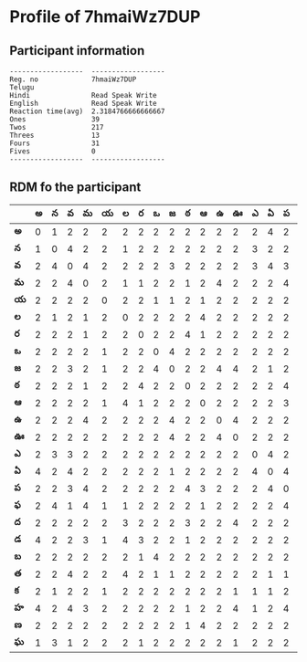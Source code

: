 



# Profile of 7hmaiWz7DUP

## Participant information



```
------------------  ------------------
Reg. no             7hmaiWz7DUP
Telugu
Hindi               Read Speak Write
English             Read Speak Write
Reaction time(avg)  2.3184766666666667
Ones                39
Twos                217
Threes              13
Fours               31
Fives               0
------------------  ------------------
```  

## RDM fo the participant
  
  
|       |   అ |   న |   వ |   మ |   య |   ల |   ర |   ఒ |   జ |   ఠ |   ఆ |   ఉ |   ఊ |   ఎ |   ఏ |   ప |   ఫ |   ద |   డ |   బ |   త |   క |   హ |   ణ |   ఘ |
|-------|-----|-----|-----|-----|-----|-----|-----|-----|-----|-----|-----|-----|-----|-----|-----|-----|-----|-----|-----|-----|-----|-----|-----|-----|-----|
| **అ** |   0 |   1 |   2 |   2 |   2 |   2 |   2 |   2 |   2 |   2 |   2 |   2 |   2 |   2 |   4 |   2 |   2 |   2 |   4 |   2 |   2 |   2 |   4 |   2 |   1 |
| **న** |   1 |   0 |   4 |   2 |   2 |   1 |   2 |   2 |   2 |   2 |   2 |   2 |   2 |   3 |   2 |   2 |   4 |   2 |   2 |   2 |   2 |   1 |   2 |   2 |   3 |
| **వ** |   2 |   4 |   0 |   4 |   2 |   2 |   2 |   2 |   3 |   2 |   2 |   2 |   2 |   3 |   4 |   3 |   1 |   2 |   2 |   2 |   4 |   2 |   4 |   2 |   1 |
| **మ** |   2 |   2 |   4 |   0 |   2 |   1 |   1 |   2 |   2 |   1 |   2 |   4 |   2 |   2 |   2 |   4 |   4 |   2 |   3 |   2 |   2 |   2 |   3 |   2 |   2 |
| **య** |   2 |   2 |   2 |   2 |   0 |   2 |   2 |   1 |   1 |   2 |   1 |   2 |   2 |   2 |   2 |   2 |   1 |   2 |   1 |   2 |   2 |   1 |   2 |   2 |   2 |
| **ల** |   2 |   1 |   2 |   1 |   2 |   0 |   2 |   2 |   2 |   2 |   4 |   2 |   2 |   2 |   2 |   2 |   1 |   3 |   4 |   2 |   4 |   2 |   2 |   2 |   2 |
| **ర** |   2 |   2 |   2 |   1 |   2 |   2 |   0 |   2 |   2 |   4 |   1 |   2 |   2 |   2 |   2 |   2 |   2 |   2 |   3 |   1 |   2 |   2 |   2 |   2 |   1 |
| **ఒ** |   2 |   2 |   2 |   2 |   1 |   2 |   2 |   0 |   4 |   2 |   2 |   2 |   2 |   2 |   2 |   2 |   2 |   2 |   2 |   4 |   1 |   2 |   2 |   2 |   2 |
| **జ** |   2 |   2 |   3 |   2 |   1 |   2 |   2 |   4 |   0 |   2 |   2 |   4 |   4 |   2 |   1 |   2 |   2 |   2 |   2 |   2 |   1 |   2 |   2 |   2 |   2 |
| **ఠ** |   2 |   2 |   2 |   1 |   2 |   2 |   4 |   2 |   2 |   0 |   2 |   2 |   2 |   2 |   2 |   4 |   2 |   3 |   1 |   2 |   2 |   2 |   1 |   1 |   2 |
| **ఆ** |   2 |   2 |   2 |   2 |   1 |   4 |   1 |   2 |   2 |   2 |   0 |   2 |   2 |   2 |   2 |   3 |   1 |   2 |   2 |   2 |   2 |   2 |   2 |   4 |   2 |
| **ఉ** |   2 |   2 |   2 |   4 |   2 |   2 |   2 |   2 |   4 |   2 |   2 |   0 |   4 |   2 |   2 |   2 |   2 |   2 |   2 |   2 |   2 |   2 |   2 |   2 |   2 |
| **ఊ** |   2 |   2 |   2 |   2 |   2 |   2 |   2 |   2 |   4 |   2 |   2 |   4 |   0 |   2 |   2 |   2 |   2 |   4 |   2 |   2 |   2 |   1 |   4 |   2 |   1 |
| **ఎ** |   2 |   3 |   3 |   2 |   2 |   2 |   2 |   2 |   2 |   2 |   2 |   2 |   2 |   0 |   4 |   2 |   2 |   2 |   2 |   2 |   2 |   1 |   1 |   2 |   2 |
| **ఏ** |   4 |   2 |   4 |   2 |   2 |   2 |   2 |   2 |   1 |   2 |   2 |   2 |   2 |   4 |   0 |   4 |   2 |   2 |   2 |   2 |   1 |   1 |   2 |   2 |   2 |
| **ప** |   2 |   2 |   3 |   4 |   2 |   2 |   2 |   2 |   2 |   4 |   3 |   2 |   2 |   2 |   4 |   0 |   4 |   2 |   2 |   2 |   1 |   2 |   4 |   2 |   2 |
| **ఫ** |   2 |   4 |   1 |   4 |   1 |   1 |   2 |   2 |   2 |   2 |   1 |   2 |   2 |   2 |   2 |   4 |   0 |   2 |   2 |   2 |   2 |   2 |   4 |   2 |   2 |
| **ద** |   2 |   2 |   2 |   2 |   2 |   3 |   2 |   2 |   2 |   3 |   2 |   2 |   4 |   2 |   2 |   2 |   2 |   0 |   3 |   2 |   2 |   1 |   2 |   1 |   2 |
| **డ** |   4 |   2 |   2 |   3 |   1 |   4 |   3 |   2 |   2 |   1 |   2 |   2 |   2 |   2 |   2 |   2 |   2 |   3 |   0 |   2 |   2 |   1 |   2 |   2 |   1 |
| **బ** |   2 |   2 |   2 |   2 |   2 |   2 |   1 |   4 |   2 |   2 |   2 |   2 |   2 |   2 |   2 |   2 |   2 |   2 |   2 |   0 |   3 |   2 |   2 |   2 |   2 |
| **త** |   2 |   2 |   4 |   2 |   2 |   4 |   2 |   1 |   1 |   2 |   2 |   2 |   2 |   2 |   1 |   1 |   2 |   2 |   2 |   3 |   0 |   1 |   2 |   2 |   2 |
| **క** |   2 |   1 |   2 |   2 |   1 |   2 |   2 |   2 |   2 |   2 |   2 |   2 |   1 |   1 |   1 |   2 |   2 |   1 |   1 |   2 |   1 |   0 |   1 |   2 |   2 |
| **హ** |   4 |   2 |   4 |   3 |   2 |   2 |   2 |   2 |   2 |   1 |   2 |   2 |   4 |   1 |   2 |   4 |   4 |   2 |   2 |   2 |   2 |   1 |   0 |   2 |   4 |
| **ణ** |   2 |   2 |   2 |   2 |   2 |   2 |   2 |   2 |   2 |   1 |   4 |   2 |   2 |   2 |   2 |   2 |   2 |   1 |   2 |   2 |   2 |   2 |   2 |   0 |   2 |
| **ఘ** |   1 |   3 |   1 |   2 |   2 |   2 |   1 |   2 |   2 |   2 |   2 |   2 |   1 |   2 |   2 |   2 |   2 |   2 |   1 |   2 |   2 |   2 |   4 |   2 |   0 |